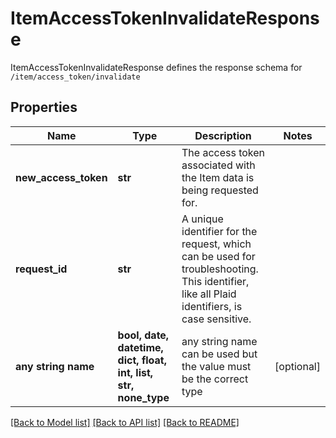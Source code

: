 # ItemAccessTokenInvalidateResponse

ItemAccessTokenInvalidateResponse defines the response schema for `/item/access_token/invalidate`

## Properties
Name | Type | Description | Notes
------------ | ------------- | ------------- | -------------
**new_access_token** | **str** | The access token associated with the Item data is being requested for. | 
**request_id** | **str** | A unique identifier for the request, which can be used for troubleshooting. This identifier, like all Plaid identifiers, is case sensitive. | 
**any string name** | **bool, date, datetime, dict, float, int, list, str, none_type** | any string name can be used but the value must be the correct type | [optional]

[[Back to Model list]](../README.md#documentation-for-models) [[Back to API list]](../README.md#documentation-for-api-endpoints) [[Back to README]](../README.md)


